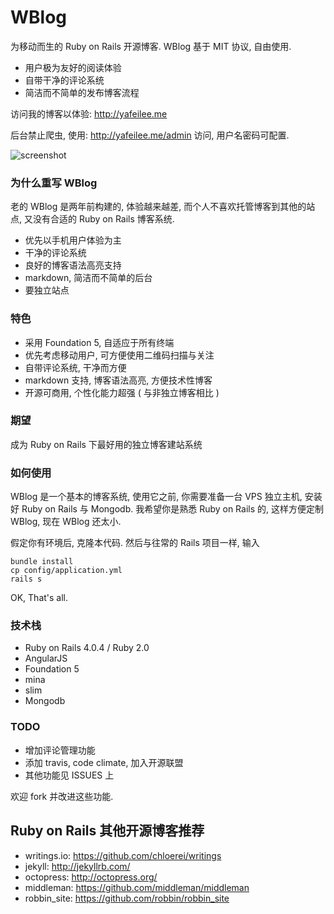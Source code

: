 WBlog
=======

为移动而生的 Ruby on Rails 开源博客. WBlog 基于 MIT 协议, 自由使用.

* 用户极为友好的阅读体验
* 自带干净的评论系统
* 简洁而不简单的发布博客流程

访问我的博客以体验: <http://yafeilee.me>

后台禁止爬虫, 使用: <http://yafeilee.me/admin> 访问, 用户名密码可配置.

![screenshot](https://github.com/windy/wblog/raw/master/doc/wblog.gif)


### 为什么重写 WBlog

老的 WBlog 是两年前构建的, 体验越来越差, 而个人不喜欢托管博客到其他的站点, 又没有合适的 Ruby on Rails 博客系统.

* 优先以手机用户体验为主
* 干净的评论系统
* 良好的博客语法高亮支持
* markdown, 简洁而不简单的后台
* 要独立站点

### 特色

* 采用 Foundation 5, 自适应于所有终端
* 优先考虑移动用户, 可方便使用二维码扫描与关注
* 自带评论系统, 干净而方便
* markdown 支持, 博客语法高亮, 方便技术性博客
* 开源可商用, 个性化能力超强 ( 与非独立博客相比 )

### 期望

成为 Ruby on Rails 下最好用的独立博客建站系统

### 如何使用

WBlog 是一个基本的博客系统, 使用它之前, 你需要准备一台 VPS 独立主机, 安装好 Ruby on Rails 与 Mongodb. 我希望你是熟悉 Ruby on Rails 的, 这样方便定制 WBlog, 现在 WBlog 还太小.

假定你有环境后, 克隆本代码. 然后与往常的 Rails 项目一样, 输入

```shell
bundle install
cp config/application.yml
rails s
```

OK, That's all.

### 技术栈

* Ruby on Rails 4.0.4 / Ruby 2.0
* AngularJS
* Foundation 5
* mina
* slim
* Mongodb

### TODO

* 增加评论管理功能
* 添加 travis, code climate, 加入开源联盟
* 其他功能见 ISSUES 上

欢迎 fork 并改进这些功能.


## Ruby on Rails 其他开源博客推荐

* writings.io: <https://github.com/chloerei/writings>
* jekyll: <http://jekyllrb.com/>
* octopress: <http://octopress.org/>
* middleman: <https://github.com/middleman/middleman>
* robbin_site: <https://github.com/robbin/robbin_site>
